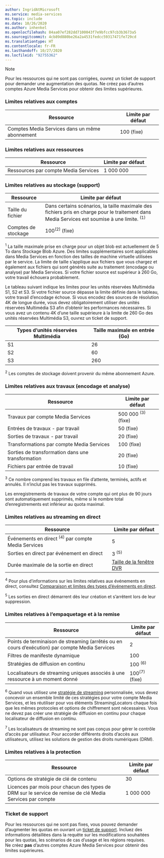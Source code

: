 ```yaml
---
author: IngridAtMicrosoft
ms.service: media-services
ms.topic: include
ms.date: 10/26/2020
ms.author: inhenkel
ms.openlocfilehash: 84aa07ef282dd7100043f7e9bfcc97cb3b3673a5
ms.sourcegitcommit: 4cb89d880be26a2a4531fedcc59317471fe729cd
ms.translationtype: HT
ms.contentlocale: fr-FR
ms.lasthandoff: 10/27/2020
ms.locfileid: "92755362"
---
```

> [!NOTE]
> Pour les ressources qui ne sont pas corrigées, ouvrez un ticket de support pour demander une augmentation des quotas. Ne créez pas d’autres comptes Azure Media Services pour obtenir des limites supérieures.

### <a name="account-limits"></a>Limites relatives aux comptes

| Ressource | Limite par défaut |
| --- | --- |
| Comptes Media Services dans un même abonnement | 100 (fixe) |

### <a name="asset-limits"></a>Limites relatives aux ressources

| Ressource | Limite par défaut |
| --- | --- |
| Ressources par compte Media Services | 1 000 000|

### <a name="storage-media-limits"></a>Limites relatives au stockage (support)

| Ressource | Limite par défaut |
| --- | --- |
| Taille du fichier| Dans certains scénarios, la taille maximale des fichiers pris en charge pour le traitement dans Media Services est soumise à une limite. <sup>(1)</sup> |
| Comptes de stockage | 100<sup>(2)</sup> (fixe) |

<sup>1</sup> La taille maximale prise en charge pour un objet blob est actuellement de 5 To dans Stockage Blob Azure. Des limites supplémentaires sont applicables dans Media Services en fonction des tailles de machine virtuelle utilisées par le service. La limite de taille s’applique aux fichiers que vous chargez et également aux fichiers qui sont générés suite au traitement (encodage ou analyse) par Media Services. Si votre fichier source est supérieur à 260 Go, votre travail échouera probablement.

Le tableau suivant indique les limites pour les unités réservées Multimédia S1, S2 et S3. Si votre fichier source dépasse la limite définie dans le tableau, votre travail d’encodage échoue. Si vous encodez des sources de résolution 4K de longue durée, vous devez obligatoirement utiliser des unités réservées Multimédia S3 afin d’obtenir les performances nécessaires. Si vous avez un contenu 4K d’une taille supérieure à la limite de 260 Go des unités réservées Multimédia S3, ouvrez un ticket de support.

|Types d’unités réservées Multimédia|Taille maximale en entrée (Go)|
|---|---|
|S1 |    26|
|S2    | 60|
|S3    |260|

<sup>2</sup> Les comptes de stockage doivent provenir du même abonnement Azure.

### <a name="jobs-encoding--analyzing-limits"></a>Limites relatives aux travaux (encodage et analyse)

| Ressource | Limite par défaut |
| --- | --- |
| Travaux par compte Media Services | 500 000 <sup>(3)</sup> (fixe)|
| Entrées de travaux - par travail | 50 (fixe)|
| Sorties de travaux - par travail | 20 (fixe) |
| Transformations par compte Media Services | 100 (fixe)|
| Sorties de transformation dans une transformation | 20 (fixe) |
| Fichiers par entrée de travail|10 (fixe)|

<sup>3</sup> Ce nombre comprend les travaux en file d’attente, terminés, actifs et annulés. Il n’inclut pas les travaux supprimés. 

Les enregistrements de travaux de votre compte qui ont plus de 90 jours sont automatiquement supprimés, même si le nombre total d’enregistrements est inférieur au quota maximal. 

### <a name="live-streaming-limits"></a>Limites relatives au streaming en direct

| Ressource | Limite par défaut |
| --- | --- |
| Événements en direct <sup>(4)</sup> par compte Media Services |5|
| Sorties en direct par événement en direct |3 <sup>(5)</sup> |
| Durée maximale de la sortie en direct | [Taille de la fenêtre DVR](../articles/media-services/latest/live-event-cloud-dvr.md) |

<sup>4</sup> Pour plus d’informations sur les limites relatives aux événements en direct, consultez [Comparaison et limites des types d’événements en direct](../articles/media-services/latest/live-event-types-comparison.md).

<sup>5</sup> Les sorties en direct démarrent dès leur création et s’arrêtent lors de leur suppression.

### <a name="packaging--delivery-limits"></a>Limites relatives à l’empaquetage et à la remise

| Ressource | Limite par défaut |
| --- | --- |
| Points de terminaison de streaming (arrêtés ou en cours d’exécution) par compte Media Services| 2 |
| Filtres de manifeste dynamique|100|
| Stratégies de diffusion en continu | 100 <sup>(6)</sup> |
| Localisateurs de streaming uniques associés à une ressource à un moment donné | 100<sup>(7)</sup> (fixe) |

<sup>6</sup> Quand vous utilisez une [stratégie de streaming](https://docs.microsoft.com/rest/api/media/streamingpolicies) personnalisée, vous devez concevoir un ensemble limité de ces stratégies pour votre compte Media Services, et les réutiliser pour vos éléments StreamingLocators chaque fois que les mêmes protocoles et options de chiffrement sont nécessaires. Vous ne devez pas créer une stratégie de diffusion en continu pour chaque localisateur de diffusion en continu.

<sup>7</sup> Les localisateurs de streaming ne sont pas conçus pour gérer le contrôle d’accès par utilisateur. Pour accorder différents droits d’accès aux utilisateurs, utilisez les solutions de gestion des droits numériques (DRM).

### <a name="protection-limits"></a>Limites relatives à la protection

| Ressource | Limite par défaut |
| --- | --- |
| Options de stratégie de clé de contenu | 30 |
| Licences par mois pour chacun des types de DRM sur le service de remise de clé Media Services par compte|1 000 000|

### <a name="support-ticket"></a>Ticket de support

Pour les ressources qui ne sont pas fixes, vous pouvez demander d’augmenter les quotas en ouvrant un [ticket de support](https://portal.azure.com/#blade/Microsoft_Azure_Support/HelpAndSupportBlade/newsupportrequest). Incluez des informations détaillées dans la requête sur les modifications souhaitées pour les quotas, les scénarios de cas d’usage et les régions requises. <br/>Ne créez **pas** d’autres comptes Azure Media Services pour obtenir des limites supérieures.
